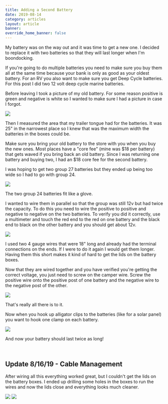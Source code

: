 ```yaml
---
title: Adding a Second Battery
date: 2019-08-14
category: articles
layout: article
banner: 
override_home_banner: false
---
```


<p>My battery was on the way out and it was time to get a new one. I decided to replace it with two batteries so that they will last longer when I'm boondocking.</p>

<p>If you're going to do multiple batteries you need to make sure you buy them all at the same time because your bank is only as good as your oldest battery. For an RV you also want to make sure you get Deep Cycle batteries. For this post I did two 12 volt deep cycle marine batteries.</p>

<p>Before leaving I took a picture of my old battery. For some reason positive is green and negative is white so I wanted to make sure I had a picture in case I forgot.</p>

<img src="/assets/img/articles/second-battery/old-battery.jpg">

<p>Then I measured the area that my trailer tongue had for the batteries. It was 25" in the narrowest place so I knew that was the maximum width the batteries in the boxes could be.</p>

<p>Make sure you bring your old battery to the store with you when you buy the new ones. Most places have a "core fee" (mine was $18 per battery) that gets waved if you bring back an old battery. Since I was returning one battery and buying two, I had an $18 core fee for the second battery.</p>

<p>I was hoping to get two group 27 batteries but they ended up being too wide so I had to go with group 24.</p>

<img src="/assets/img/articles/second-battery/new-not-wired.jpg">

<p>The two group 24 batteries fit like a glove.</p>

<p>I wanted to wire them in parallel so that the group was still 12v but had twice the capacity. To do this you need to wire the positive to positive and negative to negative on the two batteries. To verify you did it correctly, use a multimeter and touch the red end to the red on one battery and the black end to black on the other battery and you should get about 12v.</p>

<img src="/assets/img/articles/second-battery/multimeter.jpg">

<p>I used two 4 gauge wires that were 18" long and already had the terminal connections on the ends. If I were to do it again I would get them longer. Having them this short makes it kind of hard to get the lids on the battery boxes.</p>

<p>Now that they are wired together and you have verified you're getting the correct voltage, you just need to screw on the camper wire. Screw the positive wire onto the positive post of one battery and the negative wire to the negative post of the other.</p>

<img src="/assets/img/articles/second-battery/new-wired.jpg">

<p>That's really all there is to it.</p>

<p>Now when you hook up alligator clips to the batteries (like for a solar panel) you want to hook one clamp on each battery.</p>

<img src="/assets/img/articles/second-battery/solar-hookup.jpg">

<p>And now your battery should last twice as long!</p>

<br/>

<h2>Update 8/16/19 - Cable Management</h2>

<p>After wiring all this everything worked great, but I couldn't get the lids on the battery boxes. I ended up drilling some holes in the boxes to run the wires and now the lids close and everything looks much cleaner.</p>

<img src="/assets/img/articles/second-battery/cable-mgmt-1.jpg">

<img src="/assets/img/articles/second-battery/cable-mgmt-2.jpg">
